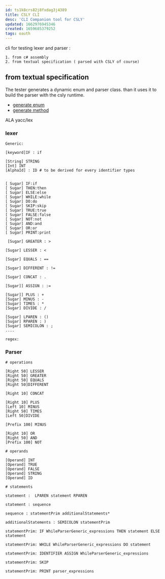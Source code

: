 ```yaml
---
id: ts1k8crs82j8fxdag3j4389
title: CSLY CLI
desc: 'CLI Companion tool for CSLY'
updated: 1662976945346
created: 1659685379252
tags: oauth
---
```


cli for testing lexer and parser :

    1. from c# assembly
    2. from textual specification ( parsed with CSLY of course)


## from textual specification

The tester generates a dynamic enum and parser class. than it uses it to build the parser with the csly runtime.
  - [generate enum](https://stackoverflow.com/questions/857414/dynamically-create-an-enum)
  - [generate method](https://stackoverflow.com/questions/1080034/creating-a-function-dynamically-at-run-time)

ALA yacc/lex

### lexer
```
Generic:

[keyword]IF : if 

[String] STRING
[Int] INT
[AlphaId] : ID # to be derived for every identifier types


[ Sugar] IF:if
[ Sugar] THEN:then
[ Sugar] ELSE:else
[ Sugar] WHILE:while
[ Sugar] DO:do
[ Sugar] SKIP:skip
[ Sugar] TRUE:true
[ Sugar] FALSE:false
[ Sugar] NOT:not
[ Sugar] AND:and
[ Sugar] OR:or
[ Sugar] PRINT:print

 [Sugar] GREATER : >

[Sugar] LESSER : <

[Sugar] EQUALS : ==

[Sugar] DIFFERENT : !=

[Sugar] CONCAT : .

[Sugar]] ASSIGN : :=

[Sugar]] PLUS : +
[Sugar] MINUS : -
[Sugar] TIMES : *
[Sugar] DIVIDE : /

[Sugar] LPAREN : ()
[Sugar] RPAREN : )
[Sugar] SEMICOLON : ;
....
``` 

```
regex:

``` 

### Parser

```
# operations 

[Right 50] LESSER
[Right 50] GREATER
[Right 50] EQUALS
[Right 50]DIFFERENT

[Right 10] CONCAT
       
[Right 10] PLUS
[Left 10] MINUS
[Right 50] TIMES
[Left 50]DIVIDE

[Prefix 100] MINUS

[Right 10] OR
[Right 50] AND
[Prefix 100] NOT

# operands

[Operand] INT
[Operand] TRUE
[Operand] FALSE
[Operand] STRING
[Operand] ID

# statements

statement :  LPAREN statement RPAREN 

statement : sequence

sequence : statementPrim additionalStatements*

additionalStatements : SEMICOLON statementPrim

statementPrim: IF WhileParserGeneric_expressions THEN statement ELSE statement

statementPrim: WHILE WhileParserGeneric_expressions DO statement

statementPrim: IDENTIFIER ASSIGN WhileParserGeneric_expressions

statementPrim: SKIP

statementPrim: PRINT parser_expressions

``` 
